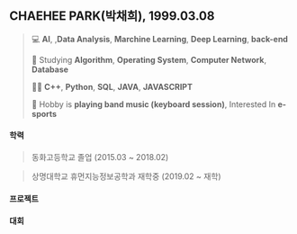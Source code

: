 ## CHAEHEE PARK(박채희), 1999.03.08
> 💻 **AI**, ,**Data Analysis**, **Marchine Learning**, **Deep Learning**, **back-end**
> 
> 📝 Studying **Algorithm**, **Operating System**, **Computer Network**, **Database**
> 
> 👩‍💻 **C++**, **Python**, **SQL**, **JAVA**, **JAVASCRIPT**
> 
> 🎹  Hobby is **playing band music (keyboard session)**, Interested In **e-sports**



#### 학력  
>동화고등학교 졸업 (2015.03 ~ 2018.02) 

>상명대학교 휴먼지능정보공학과 재학중 (2019.02 ~ 재학)



#### 프로젝트



#### 대회
